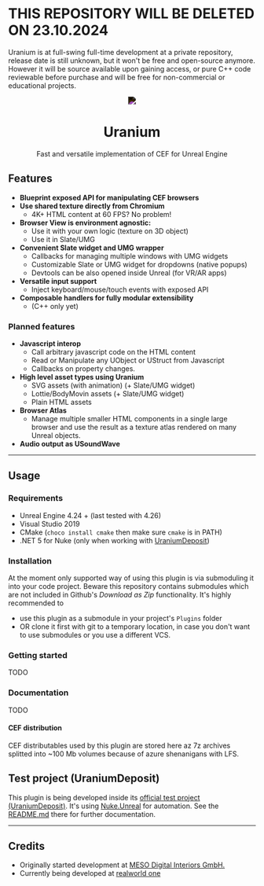 # THIS REPOSITORY WILL BE DELETED ON 23.10.2024

Uranium is at full-swing full-time development at a private repository, release date is still unknown, but it won't be free and open-source anymore. However it will be source available upon gaining access, or pure C++ code reviewable before purchase and will be free for non-commercial or educational projects.

<p align="center">
    <img src="Docs/ur_logo_atom_onlight_bgcircle.png"
        style="mix-blend-mode: difference;"
    />
</p>
<h1 align="center"> Uranium</h1>
<p align="center">Fast and versatile implementation of CEF for Unreal Engine</p>

## Features

* **Blueprint exposed API for manipulating CEF browsers**
* **Use shared texture directly from Chromium**
  * 4K+ HTML content at 60 FPS? No problem!
* **Browser View is environment agnostic:**
  * Use it with your own logic (texture on 3D object)
  * Use it in Slate/UMG
* **Convenient Slate widget and UMG wrapper**
  * Callbacks for managing multiple windows with UMG widgets
  * Customizable Slate or UMG widget for dropdowns (native popups)
  * Devtools can be also opened inside Unreal (for VR/AR apps)
* **Versatile input support**
  * Inject keyboard/mouse/touch events with exposed API
* **Composable handlers for fully modular extensibility**
  * (C++ only yet)

### Planned features

* **Javascript interop**
  * Call arbitrary javascript code on the HTML content
  * Read or Manipulate any UObject or UStruct from Javascript
  * Callbacks on property changes.
* **High level asset types using Uranium**
  * SVG assets (with animation) (+ Slate/UMG widget)
  * Lottie/BodyMovin assets (+ Slate/UMG widget)
  * Plain HTML assets
* **Browser Atlas**
  * Manage multiple smaller HTML components in a single large browser and use the result as a texture atlas rendered on many Unreal objects.
* **Audio output as USoundWave**

---

## Usage

### Requirements

* Unreal Engine 4.24 + (last tested with 4.26)
* Visual Studio 2019
* CMake (`choco install cmake` then make sure `cmake` is in PATH)
* .NET 5 for Nuke (only when working with [UraniumDeposit](https://github.com/microdee/UraniumDeposit))

### Installation

At the moment only supported way of using this plugin is via submoduling it into your code project. Beware this repository contains submodules which are not included in Github's *Download as Zip* functionality. It's highly recommended to
* use this plugin as a submodule in your project's `Plugins` folder
* OR clone it first with git to a temporary location, in case you don't want to use submodules or you use a different VCS.

### Getting started

TODO

### Documentation

TODO

#### CEF distribution

CEF distributables used by this plugin are stored here az 7z archives splitted into ~100 Mb volumes because of azure shenanigans with LFS.

## Test project (UraniumDeposit)

This plugin is being developed inside its [official test project (UraniumDeposit)](https://github.com/microdee/UraniumDeposit). It's using [Nuke.Unreal](https://github.com/microdee/Nuke.Unreal) for automation. See the [README.md](https://github.com/microdee/UraniumDeposit/blob/main/README.md) there for further documentation.

---

## Credits
* Originally started development at [MESO Digital Interiors GmbH.](https://meso.design)
* Currently being developed at [realworld one](https://realworld-one.com)
